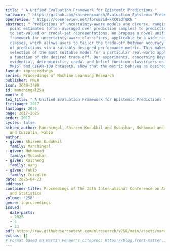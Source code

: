 ```yaml
---
title: " A Unified Evaluation Framework for Epistemic Predictions "
software: " https://github.com/shireenkmanch/Evaluation-Epistemic-Preds "
openreview: " https://openreview.net/forum?id=kXC0Sdf8KN "
abstract: " Predictions of uncertainty-aware models are diverse, ranging from single
  point estimates (often averaged over prediction samples) to predictive distributions,
  to set-valued or credal-set representations. We propose a novel unified evaluation
  framework for uncertainty-aware classifiers, applicable to a wide range of model
  classes, which allows users to tailor the trade-off between accuracy and precision
  of predictions via a suitably designed performance metric. This makes possible the
  selection of the most suitable model for a particular real-world application as
  a function of the desired trade-off. Our experiments, concerning Bayesian, ensemble,
  evidential, deterministic, credal and belief function classifiers on the CIFAR-10,
  MNIST and CIFAR-100 datasets, show that the metric behaves as desired. "
layout: inproceedings
series: Proceedings of Machine Learning Research
publisher: PMLR
issn: 2640-3498
id: manchingal25a
month: 0
tex_title: " A Unified Evaluation Framework for Epistemic Predictions "
firstpage: 2017
lastpage: 2025
page: 2017-2025
order: 2017
cycles: false
bibtex_author: Manchingal, Shireen Kudukkil and Mubashar, Muhammad and Wang, Kaizheng
  and Cuzzolin, Fabio
author:
- given: Shireen Kudukkil
  family: Manchingal
- given: Muhammad
  family: Mubashar
- given: Kaizheng
  family: Wang
- given: Fabio
  family: Cuzzolin
date: 2025-04-23
address:
container-title: Proceedings of The 28th International Conference on Artificial Intelligence
  and Statistics
volume: '258'
genre: inproceedings
issued:
  date-parts:
  - 2025
  - 4
  - 23
pdf: https://raw.githubusercontent.com/mlresearch/v258/main/assets/manchingal25a/manchingal25a.pdf
extras: []
# Format based on Martin Fenner's citeproc: https://blog.front-matter.io/posts/citeproc-yaml-for-bibliographies/
---
```


